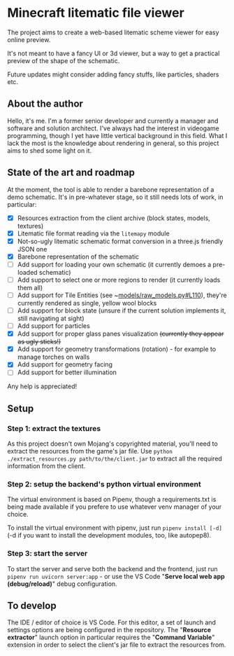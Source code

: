 # Minecraft litematic file viewer

The project aims to create a web-based litematic scheme viewer for easy online preview.

It's not meant to have a fancy UI or 3d viewer, but a way to get a practical preview of the shape of the schematic.

Future updates might consider adding fancy stuffs, like particles, shaders etc.

## About the author

Hello, it's me. I'm a former senior developer and currently a manager and software and solution architect. I've always had the interest in videogame programming, though I yet have little vertical background in this field. What I lack the most is the knowledge about rendering in general, so this project aims to shed some light on it.

## State of the art and roadmap

At the moment, the tool is able to render a barebone representation of a demo schematic. It's in pre-whatever stage, so it still needs lots of work, in particular:

- [x] Resources extraction from the client archive (block states, models, textures)
- [x] Litematic file format reading via the `litemapy` module
- [x] Not-so-ugly litematic schematic format conversion in a three.js friendly JSON one
- [x] Barebone representation of the schematic
- [ ] Add support for loading your own schematic (it currently demoes a pre-loaded schematic)
- [ ] Add support to select one or more regions to render (it currently loads them all)
- [ ] Add support for Tile Entities (see ~[models/raw_models.py#L110](models/raw_models.py#L110)), they're currently rendered as single, yellow wool blocks
- [ ] Add support for block state (unsure if the current solution implements it, still navigating at sight)
- [ ] Add support for particles
- [x] Add support for proper glass panes visualization ~~(currently they appear as ugly sticks!)~~
- [x] Add support for geometry transformations (rotation) - for example to manage torches on walls
- [x] Add support for geometry facing
- [ ] Add support for better illumination

Any help is appreciated!

## Setup

### Step 1: extract the textures

As this project doesn't own Mojang's copyrighted material, you'll need to extract the resources from the game's jar file. Use `python ./extract_resources.py path/to/the/client.jar` to extract all the required information from the client.

### Step 2: setup the backend's python virtual environment

The virtual environment is based on Pipenv, though a requirements.txt is being made available if you prefere to use whatever venv manager of your choice.

To install the virtual environment with pipenv, just run `pipenv install [-d]` (-d if you want to install the development modules, too, like autopep8).

### Step 3: start the server
To start the server and serve both the backend and the frontend, just run `pipenv run uvicorn server:app` - or use the VS Code "**Serve local web app (debug/reload)**" debug configuration.

## To develop

The IDE / editor of choice is VS Code. For this editor, a set of launch and settings options are being configured in the repository. The "**Resource extractor**" launch option in particular requires the "**Command Variable**" extension in order to select the client's jar file to extract the resources from.
